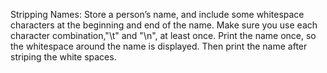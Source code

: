 Stripping Names: Store a person’s name, and include some whitespace characters at the beginning and end of the name. 
Make sure you use each character combination,"\t" and "\n", at least once. Print the name once, so the whitespace around the name is displayed. 
Then print the name after striping the white spaces.
